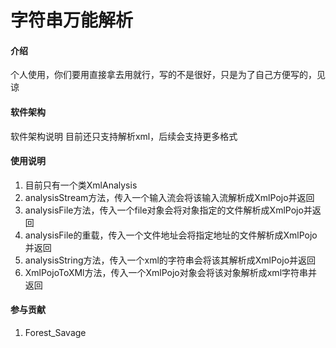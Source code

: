 # 字符串万能解析

#### 介绍
个人使用，你们要用直接拿去用就行，写的不是很好，只是为了自己方便写的，见谅

#### 软件架构
软件架构说明
目前还只支持解析xml，后续会支持更多格式

#### 使用说明

1.  目前只有一个类XmlAnalysis
2.  analysisStream方法，传入一个输入流会将该输入流解析成XmlPojo并返回
3.  analysisFile方法，传入一个file对象会将对象指定的文件解析成XmlPojo并返回
4.  analysisFile的重载，传入一个文件地址会将指定地址的文件解析成XmlPojo并返回
5.  analysisString方法，传入一个xml的字符串会将该其解析成XmlPojo并返回
6.  XmlPojoToXMl方法，传入一个XmlPojo对象会将该对象解析成xml字符串并返回

#### 参与贡献

1.  Forest_Savage